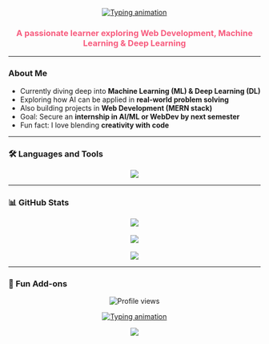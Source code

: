 <p align="center">
  <a href="https://git.io/typing-svg">
    <img src="https://readme-typing-svg.herokuapp.com?size=28&duration=3000&color=F75C7E&center=true&vCenter=true&width=600&lines=Hi+%F0%9F%91%8B%2C+I'm+Koena+Banerjee;Passionate+about+ML+%26+DL;Web+Development+Enthusiast;Always+Learning+New+Things!+%F0%9F%8C%B8" alt="Typing animation" />
  </a>
</p>

<h3 align="center" style="color:#F75C7E;">A passionate learner exploring Web Development, Machine Learning & Deep Learning</h3>

---

###  About Me
- Currently diving deep into **Machine Learning (ML) & Deep Learning (DL)**  
- Exploring how AI can be applied in **real-world problem solving**  
- Also building projects in **Web Development (MERN stack)**  
- Goal: Secure an **internship in AI/ML or WebDev by next semester**  
- Fun fact: I love blending **creativity with code**  

---

### 🛠️ Languages and Tools
<p align="center">
  <img src="https://skillicons.dev/icons?i=html,css,js,react,nodejs,python,java,git,github,mysql" />
</p>

---

### 📊 GitHub Stats 
<p align="center">
  <img src="https://github-readme-stats.vercel.app/api?username=KoenaBanerjee&show_icons=true&bg_color=000000&title_color=F75C7E&icon_color=F75C7E&text_color=FFFFFF" />
  <br/> </br>
  <img src="https://github-readme-streak-stats.herokuapp.com?user=KoenaBanerjee&theme=black-ice&ring=F75C7E&fire=F75C7E&currStreakLabel=F75C7E" />
  <br/> </br>
  <img src="https://github-readme-stats.vercel.app/api/top-langs/?username=KoenaBanerjee&layout=compact&bg_color=000000&title_color=F75C7E&text_color=FFFFFF" />
</p>

---

### 🎀 Fun Add-ons
<p align="center">
  <img src="https://komarev.com/ghpvc/?username=KoenaBanerjee&color=F75C7E" alt="Profile views" />
</p>

<p align="center">
  <a href="https://git.io/typing-svg">
    <img src="https://readme-typing-svg.herokuapp.com?size=22&duration=3000&color=F75C7E&center=true&vCenter=true&width=500&lines=AI+%7C+WebDev+%7C+Cybersecurity+Explorer;Always+Learning+New+Things!" alt="Typing animation" />
  </a>
</p>

<p align="center">
  <img src="https://capsule-render.vercel.app/api?type=waving&color=ff69b4,ff1493,ffc0cb&height=120&section=footer&fontColor=ffffff&background=ffffff00"/>
</p>





<!--
**koenabanerjee/koenabanerjee** is a ✨ _special_ ✨ repository because its `README.md` (this file) appears on your GitHub profile.

Here are some ideas to get you started:

- 🔭 I’m currently working on ...
- 🌱 I’m currently learning ...
- 👯 I’m looking to collaborate on ...
- 🤔 I’m looking for help with ...
- 💬 Ask me about ...
- 📫 How to reach me: ...
- 😄 Pronouns: ...
- ⚡ Fun fact: ...
-->
